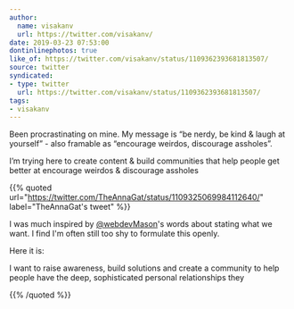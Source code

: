 ```yaml
---
author:
  name: visakanv
  url: https://twitter.com/visakanv/
date: 2019-03-23 07:53:00
dontinlinephotos: true
like_of: https://twitter.com/visakanv/status/1109362393681813507/
source: twitter
syndicated:
- type: twitter
  url: https://twitter.com/visakanv/status/1109362393681813507/
tags:
- visakanv
---
```


Been procrastinating on mine. My message is “be nerdy, be kind &amp; laugh at yourself” - also framable as “encourage weirdos, discourage assholes”. 



I’m trying here to create content &amp; build communities that help people get better at encourage weirdos &amp; discourage assholes 

{{% quoted url="https://twitter.com/TheAnnaGat/status/1109325069984112640/" label="TheAnnaGat's tweet" %}}

I was much inspired by [@webdevMason](https://twitter.com/webdevMason/)'s words about stating what we want. I find I'm often still too shy to formulate this openly. 



Here it is:

I want to raise awareness, build solutions and create a community to help people have the deep, sophisticated personal relationships they

{{% /quoted %}}